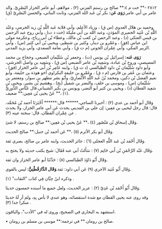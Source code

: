 ٢٨١٢ -** خت م ٤:** صالح بن رستم المزني (٢) ، مولاهم، أبو عامر الخزاز البَصْرِيّ. والد عامر بن أَبي عامر.**رَوَى عَن:** بكر بْن عَبد الله المزني، وثابت البناني، والحسن البَصْرِيّ (ق) .

وحميد بن هلال العدوي (س ق) ، وزياد الأعلم، وأبي قلابة عَبد اللَّهِ بْن زيد الجرمي، وعَبْد اللَّهِ بْن عُبَيد الحميري المؤذن، وعبد الله بن أَبي مليكة (خت د ت) ، وأبي روح عبد الرحمن بن قيس العتكي (د) ، وعبد الرحمن بْن كعب بْن مالك، وعطاء بْن أَبي رباح، وعكرمة مولى ابن عباس (فق) ، وعَمْرو بن دينار، وكثير بن شنظير، ويحيى بْن أَبي كثير (س) ، وأبي الزبير المكي، وأبي عِمْران الجوني (م ت ق) ، وأبي نعامة السعدي، وأبي يزيد المدني.

**رَوَى عَنه:** إسرائيل بْن يونس (ت) ، وجعفر بْن سُلَيْمان الضبعي، وحجاج بن محمد المصيصي، وروح بْن عبادة، وسَعِيد بْن عامر الضبعي (س ق) ، وسَعِيد بن واصل الحرشي، وأبو داود سُلَيْمان بْن داود الطيالسي (د ت ق) ، وابنه عَامِر بْن أَبي عامر الخزاز (فق) ، وعثمان بن عُمَر بن فارس (م د ق) ، وعَمْرو بن خليفة البكراوي أخو هوذة بن خليفة، وأبو نعيم الفضل بْن دكين، ومحمد بْنُ عَبد اللَّهِ الأَنْصارِيّ، وأَبُو بشر مطهر بن سوار، ومعتمر بن سُلَيْمان (س) ، وموسى بن خلف، والنضر بن شميل (بخ) ، وهشيم بْن بشير، ويحيى بْن سَعِيد القطان (د) ، ويحيى بن كثير أبو النضر، ويونس بن بكير الشيباني.قال عَبَّاس الدُّورِيُّ (١) ،** عَنْ يحيى بْن مَعِين:** ضعيف.

وَقَال أبو أحمد بن عدي (٢) : أخبرنا الساجي،****** قال:****** أَخْبَرَنَا أحمد بْن مُحَمَّد، قال: قال رجل ليحيى بن مَعِين: إن علي بن المديني يحدث عَن أبي عامر الخزاز، ولا يحدث عن عِمْران القطان، قال: سخنة عينه (٣) .

وَقَال إسحاق بْن مَنْصُور (٤) ،** عَنْ يحيى بْن مَعِين:** صالح بن رستم، لا شئ.

وَقَال أبو بكر الأثرم (٥) ،** عَن أحمد بْن حنبل:** صالح الحديث.

وَقَال أَحْمَد بْن عَبد اللَّهِ العجلي (٦) : جائز الحديث، وابنه عامر بن صالح، بصري ثقة.

وَقَال عَبْد الرَّحْمَنِ بْن أَبي حَاتِم (٧) : سَأَلتُ أبي عنه فَقَالَ: شيخ يكتب حديثه ولا يحتج به.

وَقَال أَبُو دَاوُدَ الطيالسي (٨) : حَدَّثَنَا أبو عامر الخزاز وان ثقة.

وَقَال أَبُو عُبَيد الآجري (٩) عَن أبي داود: ثقة.**وَقَال الدَّارَقُطْنِيُّ:** ليس بالقوي.

وذكره ابنُ حِبَّان فِي كتاب "الثقات" (١) .

وَقَال أَبُو أَحْمَد بْن عَدِيّ (٢) : عزيز الحديث، ولعل جميع ما أسنده خمسون حديثا.

وقد روى عنه يحيى القطان مع شدة استقصائه، وهو عندي لا بأس بِهِ، ولم أر لَهُ حديثا منكرا جدا (٣) .

استشهد به البخاري في الصحيح، وروى له في "الأدب"، والباقون.

• صالح بن رومان.** في ترجمة:** موسى بن مسلم بن رومان.